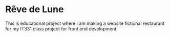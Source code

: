 # Rêve de Lune
This is educational project where i am making a website fictional restaurant for my IT331 class project for front end development
